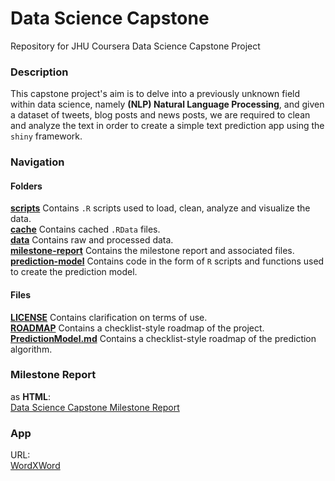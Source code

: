 # Data Science Capstone
Repository for JHU Coursera Data Science Capstone Project  

### Description  
This capstone project's aim is to delve into a previously unknown field within data science, namely **(NLP) Natural Language Processing**, and given a dataset of tweets, blog posts and news posts, we are required to clean and analyze the text in order to create a simple text prediction app using the `shiny` framework.  
  
### Navigation
#### Folders
[__scripts__](https://github.com/ykashou92/DataScienceCapstone/tree/master/scripts) Contains `.R` scripts used to load, clean, analyze and visualize the data.    
[__cache__](https://github.com/ykashou92/DataScienceCapstone/tree/master/cache) Contains cached `.RData` files.  
[__data__](https://github.com/ykashou92/DataScienceCapstone/tree/master/data) Contains raw and processed data.  
[__milestone-report__](https://github.com/ykashou92/DataScienceCapstone/tree/master/milestone-report) Contains the milestone report and associated files.  
[__prediction-model__](https://github.com/ykashou92/DataScienceCapstone/tree/master/prediction-model) Contains code in the form of `R` scripts and functions used to create the prediction model.   

#### Files
[__LICENSE__](https://github.com/ykashou92/DataScienceCapstone/blob/master/LICENSE) Contains clarification on terms of use.  
[__ROADMAP__](https://github.com/ykashou92/DataScienceCapstone/blob/master/ROADMAP.md) Contains a checklist-style roadmap of the project.   
[__PredictionModel.md__](https://github.com/ykashou92/DataScienceCapstone/blob/master/PredictionModel.md) Contains a checklist-style roadmap of the prediction algorithm.  

### Milestone Report  
as **HTML**:  
[Data Science Capstone Milestone Report](http://rpubs.com/ykashou92/DSCapstoneMilestoneReport)
  
### App   
URL:  
[WordXWord](https://ykashou92.shinyapps.io/dscapstone-nlp-app/)